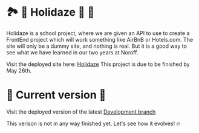 # 🏞️ 🌃 Holidaze 🌅 🌉
Holidaze is a school project, where we are given an API to use to create a FrontEnd project which will work something like AirBnB or Hotels.com.
The site will only be a dummy site, and nothing is real. But it is a good way to see what we have learned in our two years at Noroff.

Visit the deployed site here: [Holidaze](https://holiday-booking-site.netlify.app/)
This project is due to be finished by May 26th.

# 🌱 Current version 🌱
Visit the deployed version of the latest [Development branch](https://dev-holiday.onrender.com/)

This verison is not in any way finished yet.
Let's see how it evolves! 🔥
